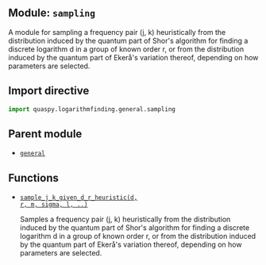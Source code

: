 ## Module: <code>sampling</code>
A module for sampling a frequency pair (j, k) heuristically from the distribution induced by the quantum part of Shor's algorithm for finding a discrete logarithm d in a group of known order r, or from the distribution induced by the quantum part of Ekerå's variation thereof, depending on how parameters are selected.

## Import directive
```python
import quaspy.logarithmfinding.general.sampling
```

## Parent module
- [<code>general</code>](../README.md)

## Functions
- [<code>sample_j_k_given_d_r_heuristic(d, r, m, sigma, l, ..)</code>](sample_j_k_given_d_r_heuristic.md)

  Samples a frequency pair (j, k) heuristically from the distribution induced by the quantum part of Shor's algorithm for finding a discrete logarithm d in a group of known order r, or from the distribution induced by the quantum part of Ekerå's variation thereof, depending on how parameters are selected.

